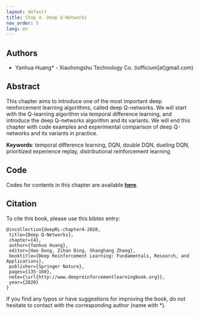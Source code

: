 ```yaml
---
layout: default
title: Chap 4. Deep Q-Networks
nav_order: 5
lang: en
---
```


## Authors

- Yanhua Huang* - Xiaohongshu Technology Co. (iofficium[at]gmail.com)

## Abstract

This chapter aims to introduce one of the most important deep reinforcement learning algorithms, called deep Q-networks. We will start with the Q-learning algorithm via temporal difference learning, and introduce the deep Q-networks algorithm and its variants. We will end this chapter with code examples and experimental comparison of deep Q-networks and its variants in practice.

**Keywords**: temporal difference learning, DQN, double DQN, dueling DQN, prioritized experience replay, distributional reinforcement learning

## Code 

Codes for contents in this chapter are available [**here**](https://github.com/deep-reinforcement-learning-book/Chapter4-DQN).

## Citation

To cite this book, please use this bibtex entry:

```
@incollection{deepRL-chapter4-2020,
 title={Deep Q-Networks},
 chapter={4},
 author={Yanhua Huang},
 editor={Hao Dong, Zihan Ding, Shanghang Zhang},
 booktitle={Deep Reinforcement Learning: Fundamentals, Research, and Applications},
 publisher={Springer Nature},
 pages={135-160},
 note={\url{http://www.deepreinforcementlearningbook.org}},
 year={2020}
}
```





If you find any typos or have suggestions for improving the book, do not hesitate to contact with the corresponding author (name with *).